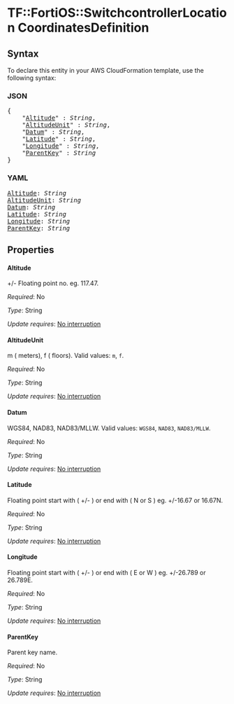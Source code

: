 # TF::FortiOS::SwitchcontrollerLocation CoordinatesDefinition

## Syntax

To declare this entity in your AWS CloudFormation template, use the following syntax:

### JSON

<pre>
{
    "<a href="#altitude" title="Altitude">Altitude</a>" : <i>String</i>,
    "<a href="#altitudeunit" title="AltitudeUnit">AltitudeUnit</a>" : <i>String</i>,
    "<a href="#datum" title="Datum">Datum</a>" : <i>String</i>,
    "<a href="#latitude" title="Latitude">Latitude</a>" : <i>String</i>,
    "<a href="#longitude" title="Longitude">Longitude</a>" : <i>String</i>,
    "<a href="#parentkey" title="ParentKey">ParentKey</a>" : <i>String</i>
}
</pre>

### YAML

<pre>
<a href="#altitude" title="Altitude">Altitude</a>: <i>String</i>
<a href="#altitudeunit" title="AltitudeUnit">AltitudeUnit</a>: <i>String</i>
<a href="#datum" title="Datum">Datum</a>: <i>String</i>
<a href="#latitude" title="Latitude">Latitude</a>: <i>String</i>
<a href="#longitude" title="Longitude">Longitude</a>: <i>String</i>
<a href="#parentkey" title="ParentKey">ParentKey</a>: <i>String</i>
</pre>

## Properties

#### Altitude

+/- Floating point no. eg. 117.47.

_Required_: No

_Type_: String

_Update requires_: [No interruption](https://docs.aws.amazon.com/AWSCloudFormation/latest/UserGuide/using-cfn-updating-stacks-update-behaviors.html#update-no-interrupt)

#### AltitudeUnit

m ( meters), f ( floors). Valid values: `m`, `f`.

_Required_: No

_Type_: String

_Update requires_: [No interruption](https://docs.aws.amazon.com/AWSCloudFormation/latest/UserGuide/using-cfn-updating-stacks-update-behaviors.html#update-no-interrupt)

#### Datum

WGS84, NAD83, NAD83/MLLW. Valid values: `WGS84`, `NAD83`, `NAD83/MLLW`.

_Required_: No

_Type_: String

_Update requires_: [No interruption](https://docs.aws.amazon.com/AWSCloudFormation/latest/UserGuide/using-cfn-updating-stacks-update-behaviors.html#update-no-interrupt)

#### Latitude

Floating point start with ( +/- )  or end with ( N or S ) eg. +/-16.67 or 16.67N.

_Required_: No

_Type_: String

_Update requires_: [No interruption](https://docs.aws.amazon.com/AWSCloudFormation/latest/UserGuide/using-cfn-updating-stacks-update-behaviors.html#update-no-interrupt)

#### Longitude

Floating point start with ( +/- )  or end with ( E or W ) eg. +/-26.789 or 26.789E.

_Required_: No

_Type_: String

_Update requires_: [No interruption](https://docs.aws.amazon.com/AWSCloudFormation/latest/UserGuide/using-cfn-updating-stacks-update-behaviors.html#update-no-interrupt)

#### ParentKey

Parent key name.

_Required_: No

_Type_: String

_Update requires_: [No interruption](https://docs.aws.amazon.com/AWSCloudFormation/latest/UserGuide/using-cfn-updating-stacks-update-behaviors.html#update-no-interrupt)


